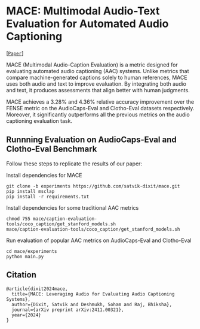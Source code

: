 # MACE: Multimodal Audio-Text Evaluation for Automated Audio Captioning
[[`Paper`](https://arxiv.org/abs/2411.00321v1)]

MACE (Multimodal Audio-Caption Evaluation) is a metric designed for evaluating automated audio captioning (AAC) systems. Unlike metrics that compare machine-generated captions solely to human references, MACE uses both audio and text to improve evaluation. By integrating both audio and text, it produces assessments that align better with human judgments.

MACE achieves a 3.28% and 4.36% relative accuracy improvement over the FENSE metric on the AudioCaps-Eval and Clotho-Eval datasets respectively. Moreover, it significantly outperforms all the previous metrics on the audio captioning evaluation task.

## Runnning Evaluation on AudioCaps-Eval and Clotho-Eval Benchmark

Follow these steps to replicate the results of our paper:

Install dependencies for MACE
```
git clone -b experiments https://github.com/satvik-dixit/mace.git
pip install msclap
pip install -r requirements.txt
```

Install dependencies for some traditional AAC metrics
```
chmod 755 mace/caption-evaluation-tools/coco_caption/get_stanford_models.sh
mace/caption-evaluation-tools/coco_caption/get_stanford_models.sh
```

Run evaluation of popular AAC metrics on AudioCaps-Eval and Clotho-Eval 
```
cd mace/experiments
python main.py
```

## Citation
```
@article{dixit2024mace,
  title={MACE: Leveraging Audio for Evaluating Audio Captioning Systems},
  author={Dixit, Satvik and Deshmukh, Soham and Raj, Bhiksha},
  journal={arXiv preprint arXiv:2411.00321},
  year={2024}
}
```
